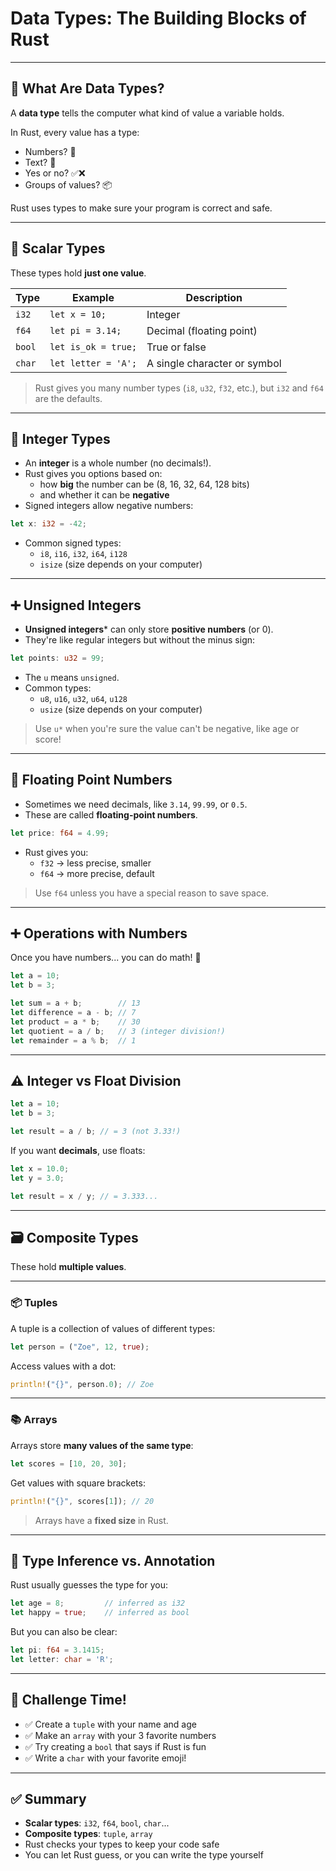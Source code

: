 # Data Types: The Building Blocks of Rust

---

## 🧱 What Are Data Types?

A **data type** tells the computer what kind of value a variable holds.

In Rust, every value has a type:

- Numbers? 🧮
- Text? 📝
- Yes or no? ✅❌
- Groups of values? 📦

Rust uses types to make sure your program is correct and safe.

---

## 🔢 Scalar Types

These types hold **just one value**.

| Type   | Example             | Description                  |
| ------ | ------------------- | ---------------------------- |
| `i32`  | `let x = 10;`       | Integer                      |
| `f64`  | `let pi = 3.14;`    | Decimal (floating point)     |
| `bool` | `let is_ok = true;` | True or false                |
| `char` | `let letter = 'A';` | A single character or symbol |

> Rust gives you many number types (`i8`, `u32`, `f32`, etc.), but `i32` and `f64` are the defaults.

---

## 🔢 Integer Types

- An **integer** is a whole number (no decimals!).
- Rust gives you options based on:
  - how **big** the number can be (8, 16, 32, 64, 128 bits)
  - and whether it can be **negative**
- Signed integers allow negative numbers:

```rust
let x: i32 = -42;
```

- Common signed types:
  - `i8`, `i16`, `i32`, `i64`, `i128`
  - `isize` (size depends on your computer)

---

## ➕ Unsigned Integers

- **Unsigned integers*** can only store **positive numbers** (or 0).
- They're like regular integers but without the minus sign:

```rust
let points: u32 = 99;
```

- The `u` means `unsigned`.
- Common types:
  - `u8`, `u16`, `u32`, `u64`, `u128`
  - `usize` (size depends on your computer)

> Use `u*` when you're sure the value can't be negative, like age or score!

---

## 🌊 Floating Point Numbers

- Sometimes we need decimals, like `3.14`, `99.99`, or `0.5`.
- These are called **floating-point numbers**.

```rust
let price: f64 = 4.99;
```

- Rust gives you:
  - `f32` → less precise, smaller
  - `f64` → more precise, default

> Use `f64` unless you have a special reason to save space.

---

## ➕ Operations with Numbers

Once you have numbers... you can do math! 🧮

```rust
let a = 10;
let b = 3;

let sum = a + b;        // 13
let difference = a - b; // 7
let product = a * b;    // 30
let quotient = a / b;   // 3 (integer division!)
let remainder = a % b;  // 1
```

---

## ⚠️ Integer vs Float Division

```rust
let a = 10;
let b = 3;

let result = a / b; // = 3 (not 3.33!)
```

If you want **decimals**, use floats:

```rust
let x = 10.0;
let y = 3.0;

let result = x / y; // = 3.333...
```

---

## 🗃️ Composite Types

These hold **multiple values**.

---

### 📦 Tuples

A tuple is a collection of values of different types:

```rust
let person = ("Zoe", 12, true);
```

Access values with a dot:

```rust
println!("{}", person.0); // Zoe
```

---

### 📚 Arrays

Arrays store **many values of the same type**:

```rust
let scores = [10, 20, 30];
```

Get values with square brackets:

```rust
println!("{}", scores[1]); // 20
```

> Arrays have a **fixed size** in Rust.

---

## 🧠 Type Inference vs. Annotation

Rust usually guesses the type for you:

```rust
let age = 8;         // inferred as i32
let happy = true;    // inferred as bool
```

But you can also be clear:

```rust
let pi: f64 = 3.1415;
let letter: char = 'R';
```

---

## 🧪 Challenge Time!

- ✅ Create a `tuple` with your name and age
- ✅ Make an `array` with your 3 favorite numbers
- ✅ Try creating a `bool` that says if Rust is fun
- ✅ Write a `char` with your favorite emoji!

---

## ✅ Summary

- **Scalar types**: `i32`, `f64`, `bool`, `char`...
- **Composite types**: `tuple`, `array`
- Rust checks your types to keep your code safe
- You can let Rust guess, or you can write the type yourself
